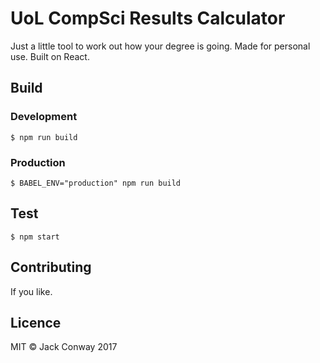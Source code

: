 # UoL CompSci Results Calculator

Just a little tool to work out how your degree is going.
Made for personal use.
Built on React.

## Build

### Development
```
$ npm run build
```

### Production
```
$ BABEL_ENV="production" npm run build
```

## Test

```
$ npm start
```

## Contributing

If you like.

## Licence

MIT &copy; Jack Conway 2017
